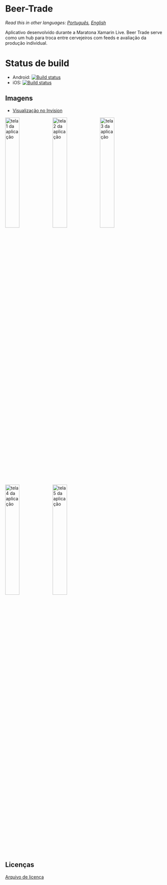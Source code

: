 # Beer-Trade

*Read this in other languages: [Português](README.md), [English](README.en.md)*

Aplicativo desenvolvido durante a Maratona Xamarin Live.
Beer Trade serve como um hub para troca entre cervejeiros com feeds e avaliação da produção individual.

# Status de build
- Android: [![Build status](https://build.appcenter.ms/v0.1/apps/1f81f5fb-c5ab-4d55-aa80-573fe060d6cc/branches/master/badge)](https://appcenter.ms)
- iOS: [![Build status](https://build.appcenter.ms/v0.1/apps/3884c1b0-97b3-42f9-998d-cda75152757b/branches/master/badge)](https://appcenter.ms)

## Imagens
- [Visualização no Invision](https://projects.invisionapp.com/share/QJDEO20ZR#/screens)

<img alt="tela 1 da aplicação" width="30%" src="https://s3.invisionapp-cdn.com/storage.invisionapp.com/screens/thumbnails/252534372.png?x-amz-meta-iv=1&response-cache-control=max-age%3D2419200&x-amz-meta-mdi=7&x-amz-meta-ck=f22c363a84aeb55f1c6003cafb836739&AWSAccessKeyId=AKIAJFUMDU3L6GTLUDYA&Expires=1559347200&Signature=%2FVkmhwOrVcs11z0dtupFUdMR0QA%3D" /><img alt="tela 2 da aplicação" width="30%" src="https://s3.invisionapp-cdn.com/storage.invisionapp.com/screens/thumbnails/252534371.png?x-amz-meta-iv=1&response-cache-control=max-age%3D2419200&x-amz-meta-mdi=7&x-amz-meta-ck=f22c363a84aeb55f1c6003cafb836739&AWSAccessKeyId=AKIAJFUMDU3L6GTLUDYA&Expires=1559347200&Signature=92TfSfS%2BM%2FvgcE6aSEWXE%2FTssiQ%3D" /><img alt="tela 3 da aplicação" width="30%" src="https://s3.invisionapp-cdn.com/storage.invisionapp.com/screens/thumbnails/252534373.png?x-amz-meta-iv=1&response-cache-control=max-age%3D2419200&x-amz-meta-mdi=7&x-amz-meta-ck=f22c363a84aeb55f1c6003cafb836739&AWSAccessKeyId=AKIAJFUMDU3L6GTLUDYA&Expires=1559347200&Signature=W5r3DZYYPmFgxWDd%2FDMxjyRFpCs%3D" />
<img alt="tela 4 da aplicação" width="30%" src="https://s3.invisionapp-cdn.com/storage.invisionapp.com/screens/thumbnails/252534369.png?x-amz-meta-iv=1&response-cache-control=max-age%3D2419200&x-amz-meta-mdi=7&x-amz-meta-ck=f22c363a84aeb55f1c6003cafb836739&AWSAccessKeyId=AKIAJFUMDU3L6GTLUDYA&Expires=1559347200&Signature=bGeRxST5L8JRQ1cexqn%2FsgYYrhk%3D" /><img alt="tela 5 da aplicação" width="30%" src="https://s3.invisionapp-cdn.com/storage.invisionapp.com/screens/thumbnails/252534370.png?x-amz-meta-iv=1&response-cache-control=max-age%3D2419200&x-amz-meta-mdi=7&x-amz-meta-ck=f22c363a84aeb55f1c6003cafb836739&AWSAccessKeyId=AKIAJFUMDU3L6GTLUDYA&Expires=1559347200&Signature=ClYkRudEQLllox%2BPgZ%2FNXAb2SLk%3D" />

## Licenças
[Arquivo de licença](LICENSE)
